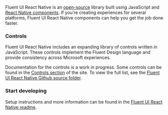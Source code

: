 Fluent UI React Native is an [open-source](https://github.com/microsoft/fluentui-react-native) library built using JavaScript and [React Native components](https://microsoft.github.io/react-native-windows/). If you’re creating experiences for several platforms, Fluent UI React Native components can help you get the job done faster.

### Controls

Fluent UI React Native includes an expanding library of controls written in JavaScript. These controls implement the Fluent Design language and provide consistency across Microsoft experiences.

Documentation for the controls is a work in progress. Some controls can be found in the <a href="#/controls/crossplatform">Controls section</a> of the site. To view the full list, see the [Fluent UI React Native Github source folder](https://github.com/microsoft/fluentui-react-native/tree/master/packages/components).

### Start developing

Setup instructions and more information can be found in the [Fluent UI React Native readme](https://github.com/microsoft/fluentui-react-native/blob/master/README.md).

